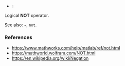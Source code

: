 * `!`

Logical **NOT** operator.

See also: `~`, `not`.

### References

* https://www.mathworks.com/help/matlab/ref/not.html
* https://mathworld.wolfram.com/NOT.html
* https://en.wikipedia.org/wiki/Negation
